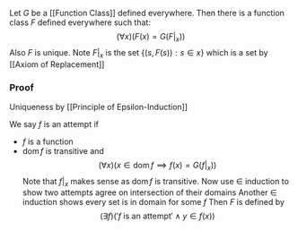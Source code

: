Let $G$ be a [[Function Class]] defined everywhere.
Then there is a function class $F$ defined everywhere
such that:
$$
(\forall x)(F(x)=G(F|_{x}))
$$
Also $F$ is unique.
Note $F|_{x}$ is the set $\{ (s,F(s)) : s \in x \}$
which is a set by [[Axiom of Replacement]]
### Proof
Uniqueness by [[Principle of Epsilon-Induction]]

We say $f$ is an attempt if
- $f$ is a function
- $\operatorname{dom}f$ is transitive
and 
$$
(\forall x)(x\in \operatorname{dom}f \implies f(x)=G(f|_{x}))
$$
Note that $f|_{x}$ makes sense as $\operatorname{dom}f$ is transitive.
Now use $\in$ induction to show two attempts agree on intersection of their domains
Another $\in$ induction shows every set is in domain for some $f$
Then $F$ is defined by
$$
(\exists f)('f \text{ is an attempt}'\land y\in f(x))
$$
